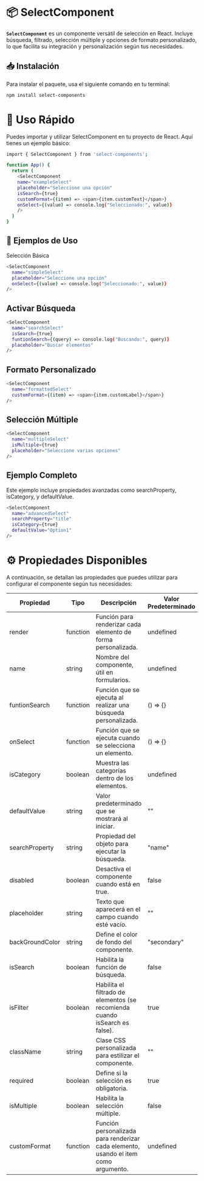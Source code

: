 # 📦 SelectComponent

**`SelectComponent`** es un componente versátil de selección en React. Incluye búsqueda, filtrado, selección múltiple y opciones de formato personalizado, lo que facilita su integración y personalización según tus necesidades.

## 📥 Instalación

Para instalar el paquete, usa el siguiente comando en tu terminal:

```bash
npm install select-components
```

# 🚀 Uso Rápido

Puedes importar y utilizar SelectComponent en tu proyecto de React. Aquí tienes un ejemplo básico:

```sh
import { SelectComponent } from 'select-components';

function App() {
  return (
    <SelectComponent
    name="exampleSelect"
    placeholder="Seleccione una opción"
    isSearch={true}
    customFormat={(item) => <span>{item.customText}</span>}
    onSelect={(value) => console.log("Seleccionado:", value)}
    />
  )
}
```

## 📝 Ejemplos de Uso

Selección Básica

```sh
<SelectComponent
  name="simpleSelect"
  placeholder="Seleccione una opción"
  onSelect={(value) => console.log("Seleccionado:", value)}
/>
```

## Activar Búsqueda

```sh
<SelectComponent
  name="searchSelect"
  isSearch={true}
  funtionSearch={(query) => console.log("Buscando:", query)}
  placeholder="Buscar elementos"
/>

```

## Formato Personalizado

```sh
<SelectComponent
  name="formattedSelect"
  customFormat={(item) => <span>{item.customLabel}</span>}
/>
```

## Selección Múltiple

```sh
<SelectComponent
  name="multipleSelect"
  isMultiple={true}
  placeholder="Seleccione varias opciones"
/>
```

## Ejemplo Completo

Este ejemplo incluye propiedades avanzadas como searchProperty, isCategory, y defaultValue.

```sh
<SelectComponent
  name="advancedSelect"
  searchProperty="title"
  isCategory={true}
  defaultValue="Option1"
/>
```

# ⚙️ Propiedades Disponibles

A continuación, se detallan las propiedades que puedes utilizar para configurar el componente según tus necesidades:

| Propiedad       | Tipo     | Descripción                                                                   | Valor Predeterminado      |
|------------------|----------|-------------------------------------------------------------------------------|---------------------------|
| render           | function | Función para renderizar cada elemento de forma personalizada.                  | undefined                 |
| name             | string   | Nombre del componente, útil en formularios.                                   | undefined                 |
| funtionSearch    | function | Función que se ejecuta al realizar una búsqueda personalizada.                | () => {}                  |
| onSelect         | function | Función que se ejecuta cuando se selecciona un elemento.                     | () => {}                  |
| isCategory       | boolean  | Muestra las categorías dentro de los elementos.                               | undefined                 |
| defaultValue     | string   | Valor predeterminado que se mostrará al iniciar.                              | ""                        |
| searchProperty    | string   | Propiedad del objeto para ejecutar la búsqueda.                               | "name"                    |
| disabled         | boolean  | Desactiva el componente cuando está en true.                                 | false                     |
| placeholder      | string   | Texto que aparecerá en el campo cuando esté vacío.                           | ""                        |
| backGroundColor  | string   | Define el color de fondo del componente.                                      | "secondary"               |
| isSearch         | boolean  | Habilita la función de búsqueda.                                             | false                     |
| isFilter         | boolean  | Habilita el filtrado de elementos (se recomienda cuando isSearch es false).  | true                      |
| className        | string   | Clase CSS personalizada para estilizar el componente.                         | ""                        |
| required         | boolean  | Define si la selección es obligatoria.                                       | true                      |
| isMultiple       | boolean  | Habilita la selección múltiple.                                             | false                     |
| customFormat     | function | Función personalizada para renderizar cada elemento, usando el item como argumento.| undefined                 |

